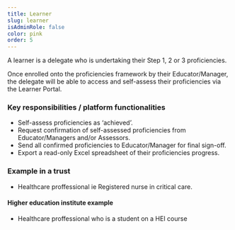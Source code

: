 ```yaml
---
title: Learner
slug: learner
isAdminRole: false
color: pink
order: 5
---
```

A learner is a delegate who is undertaking their Step 1, 2 or 3 proficiencies​.

Once enrolled onto the proficiencies framework by their Educator/Manager, the delegate will be able to access and self-assess their proficiencies via the Learner Portal.​

### Key responsibilities / platform functionalities​

- Self-assess proficiencies as ‘achieved’.
- Request confirmation of self-assessed proficiencies from Educator/Managers and/or Assessors.
- Send all confirmed proficiencies to Educator/Manager for final sign-off​.
- Export a read-only Excel spreadsheet of their proficiencies progress​.

<div class="role_trust-example">

### Example in a trust​
 
- Healthcare proffessional  ie Registered nurse in critical care.

#### Higher education institute example

- Healthcare proffessional who is a student on a HEI course

</div>